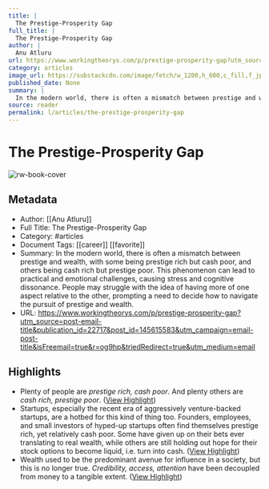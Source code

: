 ```yaml
---
title: |
  The Prestige-Prosperity Gap
full_title: |
  The Prestige-Prosperity Gap
author: |
  Anu Atluru
url: https://www.workingtheorys.com/p/prestige-prosperity-gap?utm_source=post-email-title&publication_id=22717&post_id=145615583&utm_campaign=email-post-title&isFreemail=true&r=og9hp&triedRedirect=true&utm_medium=email
category: articles
image_url: https://substackcdn.com/image/fetch/w_1200,h_600,c_fill,f_jpg,q_auto:good,fl_progressive:steep,g_auto/https%3A%2F%2Fsubstack-post-media.s3.amazonaws.com%2Fpublic%2Fimages%2Fe4147efc-ff5f-4e59-ab83-f0dd15f29f59_4990x3530.png
published_date: None
summary: |
  In the modern world, there is often a mismatch between prestige and wealth, with some being prestige rich but cash poor, and others being cash rich but prestige poor. This phenomenon can lead to practical and emotional challenges, causing stress and cognitive dissonance. People may struggle with the idea of having more of one aspect relative to the other, prompting a need to decide how to navigate the pursuit of prestige and wealth.
source: reader
permalink: l/articles/the-prestige-prosperity-gap
---
```

# The Prestige-Prosperity Gap

![rw-book-cover](https://substackcdn.com/image/fetch/w_1200,h_600,c_fill,f_jpg,q_auto:good,fl_progressive:steep,g_auto/https%3A%2F%2Fsubstack-post-media.s3.amazonaws.com%2Fpublic%2Fimages%2Fe4147efc-ff5f-4e59-ab83-f0dd15f29f59_4990x3530.png)

## Metadata
- Author: [[Anu Atluru]]
- Full Title: The Prestige-Prosperity Gap
- Category: #articles
- Document Tags: [[career]] [[favorite]] 
- Summary: In the modern world, there is often a mismatch between prestige and wealth, with some being prestige rich but cash poor, and others being cash rich but prestige poor. This phenomenon can lead to practical and emotional challenges, causing stress and cognitive dissonance. People may struggle with the idea of having more of one aspect relative to the other, prompting a need to decide how to navigate the pursuit of prestige and wealth.
- URL: https://www.workingtheorys.com/p/prestige-prosperity-gap?utm_source=post-email-title&publication_id=22717&post_id=145615583&utm_campaign=email-post-title&isFreemail=true&r=og9hp&triedRedirect=true&utm_medium=email

## Highlights
- Plenty of people are *prestige rich, cash poor*. And plenty others are *cash rich, prestige poor*. ([View Highlight](https://read.readwise.io/read/01jbvj6kagkkjwyv2trexrqkrm))
- Startups, especially the recent era of aggressively venture-backed startups, are a hotbed for this kind of thing too. Founders, employees, and small investors of hyped-up startups often find themselves prestige rich, yet relatively cash poor. Some have given up on their bets ever translating to real wealth, while others are still holding out hope for their stock options to become liquid, i.e. turn into cash. ([View Highlight](https://read.readwise.io/read/01jbvj8avrgp2x23tzjh7txtnz))
- Wealth used to be the predominant avenue for influence in a society, but this is no longer true. *Credibility, access, attention* have been decoupled from money to a tangible extent. ([View Highlight](https://read.readwise.io/read/01jbvj8njmf1ax8gt8zqe86ade))


